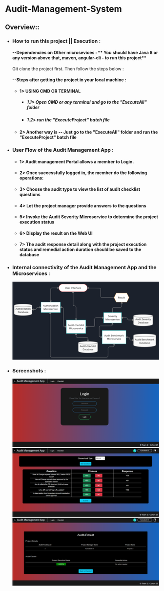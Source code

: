 # Audit-Management-System



## Overview::

* ### How to run this project || Execution :
  #### --Dependencies on Other microsevices : ** You should have Java 8 or any version above that, maven, angular-cli - to run this project**
  Git clone the project first. Then follow the steps below :<br/>

  #### --Steps after getting the project in your local machine : 
    

  * #### 1> USING CMD OR TERMINAL<br/>
    * ##### 1.1> Open CMD or any terminal and go to the "ExecuteAll" folder<br/>
    * ##### 1.2> run the "ExecuteProject" batch file<br/>

  * #### 2> Another way is -- Just go to the "ExecuteAll" folder and run the "ExecuteProject" batch file<br/>

* ### User Flow of the Audit Management App : 
    * #### 1> Audit management Portal allows a member to Login. 
    * #### 2> Once successfully logged in, the member do the following operations: 
    * #### 3> Choose the audit type to view the list of audit checklist questions
    * #### 4> Let the project manager provide answers to the questions 
    * #### 5> Invoke the Audit Severity Microservice to determine the project execution status
    * #### 6> Display the result on the Web UI 
    * #### 7> The audit response detail along with the project execution status and remedial action duration should be saved to the database
    
* ### Internal connectivity of the Audit Management App and the Microservices : 
    ![Internal Connectivity of the App](additionalAssets/flow.png)

* ### Screenshots : 
    ![Login Screen](additionalAssets/login.png)
    ![Login Screen](additionalAssets/checklist.png)
    ![Login Screen](additionalAssets/status.png)
    
